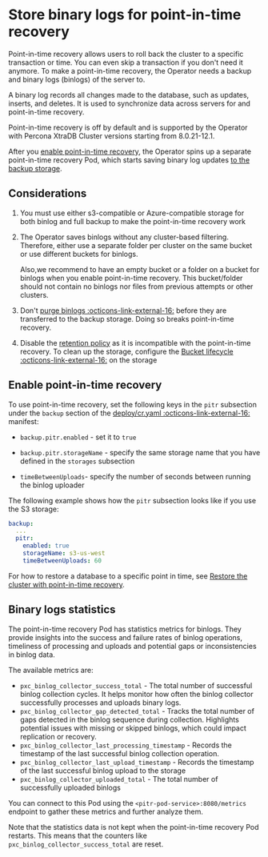 # Store binary logs for point-in-time recovery

Point-in-time recovery allows users to roll back the cluster to a
specific transaction or time. You can even skip a transaction if you don't need it anymore. To make a point-in-time recovery, the Operator needs a backup and binary logs (binlogs) of the server to. 

A binary log records all changes made to the database, such as updates, inserts, and deletes. It is used to synchronize data across servers for and point-in-time recovery. 

Point-in-time recovery is off by
default and is supported by the Operator with Percona XtraDB Cluster
versions starting from 8.0.21-12.1.

After you [enable point-in-time recovery](#enable-point-in-time-recovery), the Operator spins up a separate point-in-time recovery Pod, which starts saving binary log updates
[to the backup storage](backups-storage.md). 


## Considerations

1. You must use either s3-compatible or Azure-compatible storage for both binlog and full backup to make the point-in-time recovery work
2. The Operator saves binlogs without any
    cluster-based filtering. Therefore, either use a separate folder per cluster on the same bucket or use different buckets for binlogs. 

    Also,we recommend to have an empty bucket or a folder on a bucket for binlogs when you enable point-in-time recovery. This bucket/folder should not contain no binlogs nor files from previous attempts or other clusters. 

3. Don't [purge binlogs :octicons-link-external-16:](https://dev.mysql.com/doc/refman/8.0/en/purge-binary-logs.html) before they are transferred to the backup storage. Doing so breaks point-in-time recovery.

4. Disable the [retention policy](operator.md#backupschedulekeep) as it is incompatible with the point-in-time recovery. To clean up the storage, configure the [Bucket lifecycle :octicons-link-external-16:](https://docs.aws.amazon.com/AmazonS3/latest/userguide/how-to-set-lifecycle-configuration-intro.html) on the storage

## Enable point-in-time recovery

To use point-in-time recovery, set the following keys in the `pitr` subsection
under the `backup` section of the [deploy/cr.yaml :octicons-link-external-16:](https://github.com/percona/percona-xtradb-cluster-operator/blob/v{{release}}/deploy/cr.yaml) manifest:

* `backup.pitr.enabled` - set it to `true`

* `backup.pitr.storageName` - specify the same storage name that you have defined in the `storages` subsection

* `timeBetweenUploads`- specify the number of seconds between running the
    binlog uploader

The following example shows how the `pitr` subsection looks like if you use the S3 storage:

```yaml
backup:
  ...
  pitr:
    enabled: true
    storageName: s3-us-west
    timeBetweenUploads: 60
```

For how to restore a database to a specific point in time, see [Restore the cluster with point-in-time recovery](backups-restore.md#restore-the-cluster-with-point-in-time-recovery).

## Binary logs statistics

The point-in-time recovery Pod has statistics metrics for binlogs. They provide insights into the success and failure rates of binlog operations, timeliness of processing and uploads and potential gaps or inconsistencies in binlog data.

The available metrics are:

* `pxc_binlog_collector_success_total` - The total number of successful binlog collection cycles. It helps monitor how often the binlog collector successfully processes and uploads binary logs.
* `pxc_binlog_collector_gap_detected_total` - Tracks the total number of gaps detected in the binlog sequence during collection. Highlights potential issues with missing or skipped binlogs, which could impact replication or recovery.
* `pxc_binlog_collector_last_processing_timestamp` - Records the timestamp of the last successful binlog collection operation.
* `pxc_binlog_collector_last_upload_timestamp` - Records the timestamp of the last successful binlog upload to the storage
* `pxc_binlog_collector_uploaded_total` - The total number of successfully uploaded binlogs

You can connect to this Pod using the `<pitr-pod-service>:8080/metrics` endpoint to gather these metrics and further analyze them.

Note that the statistics data is not kept when the point-in-time recovery Pod restarts. This means that the counters like `pxc_binlog_collector_success_total` are reset.